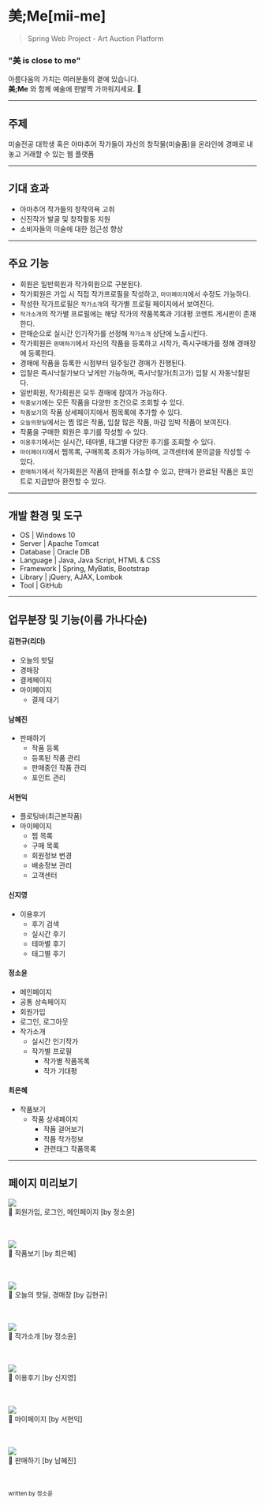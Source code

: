 美;Me[mii-me]
=============
>Spring Web Project - Art Auction Platform
### "美 is close to me"
아름다움의 가치는 여러분들의 곁에 있습니다.<br>
**美;Me** 와 함께 예술에 한발짝 가까워지세요. 🎨

---

## 주제
미술전공 대학생 혹은 아마추어 작가들이 자신의 창작물(미술품)을 온라인에 경매로 내놓고 거래할 수 있는 웹 플랫폼

---

## 기대 효과
* 아마추어 작가들의 창작의욕 고취
* 신진작가 발굴 및 창작활동 지원
* 소비자들의 미술에 대한 접근성 향상

---

## 주요 기능
* 회원은 일반회원과 작가회원으로 구분된다.
* 작가회원은 가입 시 직접 작가프로필을 작성하고, `마이페이지`에서 수정도 가능하다.
* 작성한 작가프로필은 `작가소개`의 작가별 프로필 페이지에서 보여진다.
* `작가소개`의 작가별 프로필에는 해당 작가의 작품목록과 기대평 코멘트 게시판이 존재한다.
* 판매순으로 실시간 인기작가를 선정해 `작가소개` 상단에 노출시킨다.
* 작가회원은 `판매하기`에서 자신의 작품을 등록하고 시작가, 즉시구매가를 정해 경매장에 등록한다.
* 경매에 작품을 등록한 시점부터 일주일간 경매가 진행된다.
* 입찰은 즉시낙찰가보다 낮게만 가능하며, 즉시낙찰가(최고가) 입찰 시 자동낙찰된다.
* 일반회원, 작가회원은 모두 경매에 참여가 가능하다.
* `작품보기`에는 모든 작품을 다양한 조건으로 조회할 수 있다.
* `작품보기`의 작품 상세페이지에서 찜목록에 추가할 수 있다.
* `오늘의핫딜`에서는 찜 많은 작품, 입찰 많은 작품, 마감 임박 작품이 보여진다.
* 작품을 구매한 회원은 후기를 작성할 수 있다.
* `이용후기`에서는 실시간, 테마별, 태그별 다양한 후기를 조회할 수 있다.
* `마이페이지`에서 찜목록, 구매목록 조회가 가능하며, 고객센터에 문의글을 작성할 수 있다.
* `판매하기`에서 작가회원은 작품의 판매를 취소할 수 있고, 판매가 완료된 작품은 포인트로 지급받아 환전할 수 있다.

---

## 개발 환경 및 도구
* OS | Windows 10
* Server | Apache Tomcat
* Database | Oracle DB
* Language | Java, Java Script, HTML & CSS
* Framework | Spring, MyBatis, Bootstrap
* Library | jQuery, AJAX, Lombok
* Tool | GitHub

---

## 업무분장 및 기능(이름 가나다순)

#### 김현규(리더)
- 오늘의 핫딜
- 경매장
- 결제페이지
- 마이페이지
  - 결제 대기
 
#### 남혜진
- 판매하기
  - 작품 등록
  - 등록된 작품 관리
  - 판매중인 작품 관리
  - 포인트 관리

#### 서현익
- 플로팅바(최근본작품)
- 마이페이지
  - 찜 목록
  - 구매 목록
  - 회원정보 변경
  - 배송정보 관리
  - 고객센터

#### 신지영
- 이용후기
  - 후기 검색
  - 실시간 후기
  - 테마별 후기
  - 태그별 후기
 
#### 정소윤
- 메인페이지
- 공통 상속페이지
- 회원가입
- 로그인, 로그아웃
- 작가소개
  - 실시간 인기작가
  - 작가별 프로필
    - 작가별 작품목록
    - 작가 기대평

#### 최은혜
- 작품보기
  - 작품 상세페이지
    - 작품 걸어보기
    - 작품 작가정보
    - 관련태그 작품목록

---

## 페이지 미리보기

<img src="https://user-images.githubusercontent.com/80728433/113713680-9508db80-9722-11eb-97cf-25041eb8ff00.gif"></img><br/>
🔼 회원가입, 로그인, 메인페이지 [by 정소윤]
<br/><br/><br/>

<img src="https://user-images.githubusercontent.com/80728433/113713689-96d29f00-9722-11eb-9456-5c98a1f19e52.gif"></img><br/>
🔼 작품보기 [by 최은혜]
<br/><br/><br/>

<img src="https://user-images.githubusercontent.com/80728433/113713701-9a662600-9722-11eb-8a2e-1a1b89b86119.gif"></img><br/>
🔼 오늘의 핫딜, 경매장 [by 김현규]
<br/><br/><br/>

<img src="https://user-images.githubusercontent.com/80728433/113713706-9b975300-9722-11eb-896b-4c65ff2b8c39.gif"></img><br/>
🔼 작가소개 [by 정소윤]
<br/><br/><br/>

<img src="https://user-images.githubusercontent.com/80728433/113713728-a05c0700-9722-11eb-9f7e-bc804bc46961.gif"></img><br/>
🔼 이용후기 [by 신지영]
<br/><br/><br/>

<img src="https://user-images.githubusercontent.com/80728433/113713752-a651e800-9722-11eb-8cf6-1ccdb3b11a55.gif"></img><br/>
🔼 마이페이지 [by 서현익]
<br/><br/><br/>

<img src="https://user-images.githubusercontent.com/80728433/113713758-a7831500-9722-11eb-9d38-1ac9f734f728.gif"></img><br/>
🔼 판매하기 [by 남혜진]
<br/><br/><br/>

<sub>written by 정소윤</sub>
